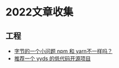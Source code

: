 # 2022文章收集

## 工程

* [字节的一个小问题 npm 和 yarn不一样吗？](https://juejin.cn/post/7060844948316225572)
* [推荐一个 yyds 的低代码开源项目](https://juejin.cn/post/7054186640868130830)
